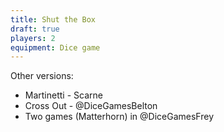 ```yaml
---
title: Shut the Box
draft: true
players: 2
equipment: Dice game
---
```


Other versions:
- Martinetti - Scarne
- Cross Out - @DiceGamesBelton
- Two games (Matterhorn) in @DiceGamesFrey
